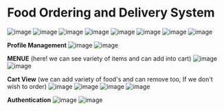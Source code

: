 # **Food Ordering and Delivery System**

![image](https://github.com/HARSHVARDHAN-BARETH/FDelivery/assets/137777618/d1eb9c1f-014e-4937-a3d1-c24267de889a)
![image](https://github.com/HARSHVARDHAN-BARETH/FDelivery/assets/137777618/c67a54cf-1b56-49f7-8a94-dc0aee581f14)
![image](https://github.com/HARSHVARDHAN-BARETH/FDelivery/assets/137777618/d810456d-f387-4be4-8a7e-2cb2acf0cf65)
![image](https://github.com/HARSHVARDHAN-BARETH/FDelivery/assets/137777618/c2929b06-7a11-417f-9e7c-8d22b092e865)
![image](https://github.com/HARSHVARDHAN-BARETH/FDelivery/assets/137777618/c107878d-5e70-4614-9f25-a54efd8aab06)
![image](https://github.com/HARSHVARDHAN-BARETH/FDelivery/assets/137777618/6315dca6-89dd-4077-963f-84d6c48f22d2)
![image](https://github.com/HARSHVARDHAN-BARETH/FDelivery/assets/137777618/39a7fa21-858c-4dbe-b362-7692a77c79ab)
![image](https://github.com/HARSHVARDHAN-BARETH/FDelivery/assets/137777618/dd451215-cf0b-4a6e-934d-8e1bf8ca8c7a)

**Profile Management**
![image](https://github.com/user-attachments/assets/b0be17bd-817b-4dc2-a1bf-7849e916d604)
![image](https://github.com/user-attachments/assets/eac98c29-9cf2-4d5d-b236-7a038066767f)

**MENUE**   (here! we can see variety of items and can add into cart)
![image](https://github.com/HARSHVARDHAN-BARETH/FDelivery/assets/137777618/a4097189-3cd1-4656-b9fe-e7093ba691b4)
![image](https://github.com/HARSHVARDHAN-BARETH/FDelivery/assets/137777618/2bd7526f-a4c2-407d-994e-0cb2a6ae4e86)

**Cart View**  (we can add variety of food's and can remove too, If we don't wish to order)
![image](https://github.com/user-attachments/assets/a0f2f29b-b650-4be8-9247-479da01ac698)
![image](https://github.com/user-attachments/assets/e57a3c58-6a84-4a19-83cf-e03f2af9ef2f)
![image](https://github.com/user-attachments/assets/3f381eb2-21e8-472d-8b01-9027075515de)
![image](https://github.com/user-attachments/assets/7d1842db-48d3-48aa-951b-aa13fa10fbc0)

**Authentication**
![image](https://github.com/HARSHVARDHAN-BARETH/FDelivery/assets/137777618/f3b170ec-5aca-4469-b457-18806807ef76)
![image](https://github.com/HARSHVARDHAN-BARETH/FDelivery/assets/137777618/e9980df0-cb74-4046-909d-f82978d8534e)
